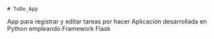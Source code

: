     # ToDo_App

App para registrar y editar tareas por hacer
Aplicación desarrollada en Python empleando Framework Flask


